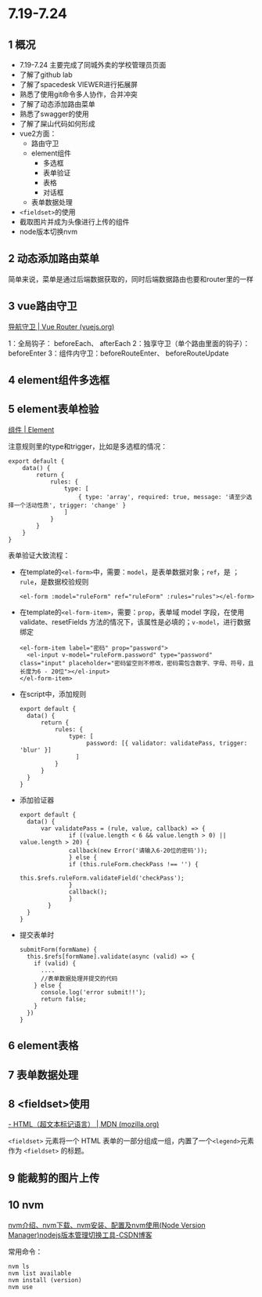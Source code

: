 # 7.19-7.24

## 1 概况

- 7.19-7.24 主要完成了同城外卖的学校管理员页面
- 了解了github lab
- 了解了spacedesk VIEWER进行拓展屏
- 熟悉了使用git命令多人协作，合并冲突
- 了解了动态添加路由菜单
- 熟悉了swagger的使用
- 了解了屎山代码如何形成
- vue2方面：
  - 路由守卫
  - element组件
    - 多选框
    - 表单验证
    - 表格
    - 对话框
  - 表单数据处理
- `<fieldset>`的使用
- 截取图片并成为头像进行上传的组件
- node版本切换nvm

## 2 动态添加路由菜单

简单来说，菜单是通过后端数据获取的，同时后端数据路由也要和router里的一样

## 3 vue路由守卫

[导航守卫 | Vue Router (vuejs.org)](https://router.vuejs.org/zh/guide/advanced/navigation-guards.html)

1：全局钩子： beforeEach、 afterEach
2：独享守卫（单个路由里面的钩子）： beforeEnter
3：组件内守卫：beforeRouteEnter、 beforeRouteUpdate

## 4 element组件多选框



## 5 element表单检验

[组件 | Element](https://element.eleme.cn/#/zh-CN/component/form)

注意规则里的type和trigger，比如是多选框的情况：

```
export default {
	data() {
		return {
			rules: {
				type: [
                	{ type: 'array', required: true, message: '请至少选择一个活动性质', trigger: 'change' }
                ]
			}
		}
	}
}
```

表单验证大致流程：

- 在template的`<el-form>`中，需要：`model`，是表单数据对象；`ref`，是 ；`rule`，是数据校验规则

  ```
  <el-form :model="ruleForm" ref="ruleForm" :rules="rules"></el-form>
  ```

- 在template的`<el-form-item>`，需要：`prop`，表单域 model 字段，在使用 validate、resetFields 方法的情况下，该属性是必填的；`v-model`，进行数据绑定

  ```
  <el-form-item label="密码" prop="password">
  	<el-input v-model="ruleForm.password" type="password" class="input" placeholder="密码留空则不修改，密码需包含数字、字母、符号，且长度为6 - 20位"></el-input>
  </el-form-item>
  ```

- 在script中，添加规则

  ```
  export default {
  	data() {
  		return {
  			rules: {
  				type: [
                  	 password: [{ validator: validatePass, trigger: 'blur' }]
                  ]
  			}
  		}
  	}
  }
  ```

- 添加验证器

  ```
  export default {
  	data() {
  		var validatePass = (rule, value, callback) => {
            	if ((value.length < 6 && value.length > 0) || value.length > 20) {
              	callback(new Error('请输入6-20位的密码'));
            	} else {
              	if (this.ruleForm.checkPass !== '') {
                		this.$refs.ruleForm.validateField('checkPass');
              	}
              	callback();
            	}
          }
  	}
  }
  ```

- 提交表单时

  ```
  submitForm(formName) {
    this.$refs[formName].validate(async (valid) => {
      if (valid) {
        ....
        //表单数据处理并提交的代码
      } else {
        console.log('error submit!!');
        return false;
      }
    })
  }
  ```

  

## 6 element表格



## 7 表单数据处理



## 8 \<fieldset>使用

[ - HTML（超文本标记语言） | MDN (mozilla.org)](https://developer.mozilla.org/zh-CN/docs/Web/HTML/Element/fieldset)

`<fieldset>` 元素将一个 HTML 表单的一部分组成一组，内置了一个`<legend>`元素作为 `<fieldset>` 的标题。

## 9 能裁剪的图片上传



## 10 nvm

[nvm介绍、nvm下载、nvm安装、配置及nvm使用(Node Version Manager)nodejs版本管理切换工具-CSDN博客](https://blog.csdn.net/qq_22182989/article/details/125387145?ops_request_misc=%7B%22request%5Fid%22%3A%22172231869716800184149532%22%2C%22scm%22%3A%2220140713.130102334..%22%7D&request_id=172231869716800184149532&biz_id=0&utm_medium=distribute.pc_search_result.none-task-blog-2~all~top_positive~default-2-125387145-null-null.142^v100^pc_search_result_base4&utm_term=nvm&spm=1018.2226.3001.4187)

常用命令：

```
nvm ls
nvm list available
nvm install (version)
nvm use
```

